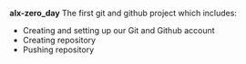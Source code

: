 **alx-zero_day**
The first git and github project which includes:
* Creating and setting up our Git and Github account
* Creating repository
* Pushing repository
